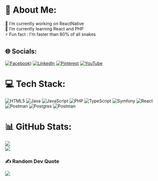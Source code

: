 # 💫 About Me:
🔭 I’m currently working on ReactNative<br>🌱 I’m currently learning  React and PHP<br>⚡ Fun fact : I'm faster than 80% of all snakes


## 🌐 Socials:
[![Facebook](https://img.shields.io/badge/Facebook-%231877F2.svg?logo=Facebook&logoColor=white)](https://web.facebook.com/profile.php?id=61560371863585)) [![LinkedIn](https://img.shields.io/badge/LinkedIn-%230077B5.svg?logo=linkedin&logoColor=white)](https://linkedin.com/in/maheriniaina-andriaharisoa) [![Pinterest](https://img.shields.io/badge/Pinterest-%23E60023.svg?logo=Pinterest&logoColor=white)](https://pinterest.com/Boja29) [![YouTube](https://img.shields.io/badge/YouTube-%23FF0000.svg?logo=YouTube&logoColor=white)](https://youtube.com/@UCErd1WY9vZx9yQW6pj3e6RA) 

# 💻 Tech Stack:
![HTML5](https://img.shields.io/badge/html5-%23E34F26.svg?style=for-the-badge&logo=html5&logoColor=white) ![Java](https://img.shields.io/badge/java-%23ED8B00.svg?style=for-the-badge&logo=openjdk&logoColor=white) ![JavaScript](https://img.shields.io/badge/javascript-%23323330.svg?style=for-the-badge&logo=javascript&logoColor=%23F7DF1E) ![PHP](https://img.shields.io/badge/php-%23777BB4.svg?style=for-the-badge&logo=php&logoColor=white) ![TypeScript](https://img.shields.io/badge/typescript-%23007ACC.svg?style=for-the-badge&logo=typescript&logoColor=white) ![Symfony](https://img.shields.io/badge/symfony-%23000000.svg?style=for-the-badge&logo=symfony&logoColor=white) ![React](https://img.shields.io/badge/react-%2320232a.svg?style=for-the-badge&logo=react&logoColor=%2361DAFB) ![Postman](https://img.shields.io/badge/Postman-FF6C37?style=for-the-badge&logo=postman&logoColor=white) ![Postgres](https://img.shields.io/badge/postgres-%23316192.svg?style=for-the-badge&logo=postgresql&logoColor=white) ![Postman](https://img.shields.io/badge/Postman-FF6C37?style=for-the-badge&logo=postman&logoColor=white)
# 📊 GitHub Stats:
![](https://github-readme-streak-stats.herokuapp.com/?user=MaheriniainANdria&theme=tokyonight&hide_border=false)<br/>
![](https://github-readme-stats.vercel.app/api/top-langs/?username=MaheriniainANdria&theme=tokyonight&hide_border=false&include_all_commits=true&count_private=true&layout=compact)
### ✍️ Random Dev Quote
![](https://quotes-github-readme.vercel.app/api?type=horizontal&theme=tokyonight)

<!-- Proudly created with GPRM ( https://gprm.itsvg.in ) -->
